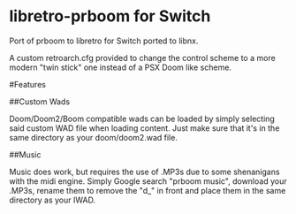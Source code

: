 libretro-prboom for Switch
===============

Port of prboom to libretro for Switch ported to libnx.

A custom retroarch.cfg provided to change the control scheme to a more modern "twin stick" one instead of a PSX Doom like scheme.

#Features

##Custom Wads

Doom/Doom2/Boom compatible wads can be loaded by simply selecting said custom WAD file when loading content. Just make sure that it's in the same directory as your doom/doom2.wad file.

##Music

Music does work, but requires the use of .MP3s due to some shenanigans with the midi engine. Simply Google search "prboom music", download your .MP3s, rename them to remove the "d_" in front and place them in the same directory as your IWAD.
